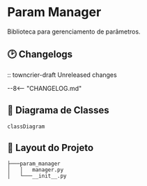 # Param Manager

Biblioteca para gerenciamento de parâmetros.


## :clock2: Changelogs

:: towncrier-draft Unreleased changes

--8<-- "CHANGELOG.md"


## :jigsaw: Diagrama de Classes

``` mermaid
classDiagram

```

## :open_file_folder: Layout do Projeto

```
├───param_manager
│   │   manager.py
│   └───__init__.py
```